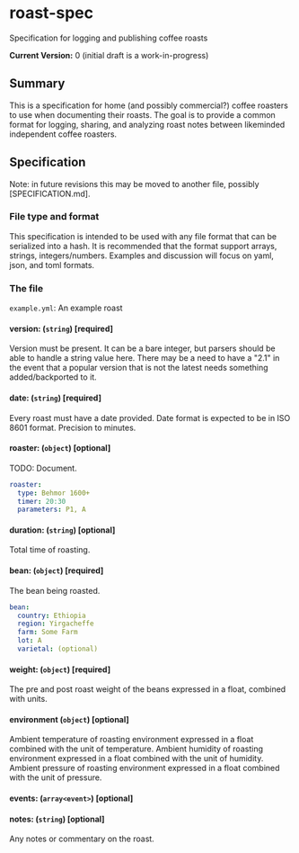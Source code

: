 # roast-spec
Specification for logging and publishing coffee roasts

**Current Version:** 0 (initial draft is a work-in-progress)

## Summary

This is a specification for home (and possibly commercial?) coffee roasters to use when documenting their roasts.
The goal is to provide a common format for logging, sharing, and analyzing roast notes between likeminded independent
coffee roasters.

## Specification

Note: in future revisions this may be moved to another file, possibly [SPECIFICATION.md].

### File type and format

This specification is intended to be used with any file format that can be serialized into a hash.  It is recommended that the
format support arrays, strings, integers/numbers.  Examples and discussion will focus on yaml, json, and toml formats.

### The file

`example.yml`: An example roast

#### version: (`string`) [required]

Version must be present.  It can be a bare integer, but parsers should be able to handle a string value here.  There may be a
need to have a "2.1" in the event that a popular version that is not the latest needs something added/backported to it.

#### date: (`string`) [required]

Every roast must have a date provided.  Date format is expected to be in ISO 8601 format. Precision to minutes.

#### roaster: (`object`) [optional]

TODO: Document.

```yaml
roaster:
  type: Behmor 1600+
  timer: 20:30
  parameters: P1, A
```

#### duration: (`string`) [optional]

Total time of roasting.

#### bean: (`object`) [required]

The bean being roasted.

```yaml
bean:
  country: Ethiopia
  region: Yirgacheffe
  farm: Some Farm
  lot: A
  varietal: (optional)
```

#### weight: (`object`) [required]

The pre and post roast weight of the beans expressed in a float, combined with units.

#### environment (`object`) [optional]

Ambient temperature of roasting environment expressed in a float combined with the unit of temperature.
Ambient humidity of roasting environment expressed in a float combined with the unit of humidity.
Ambient pressure of roasting environment expressed in a float combined with the unit of pressure.

#### events: (`array<event>`) [optional]

#### notes: (`string`) [optional]

Any notes or commentary on the roast.

